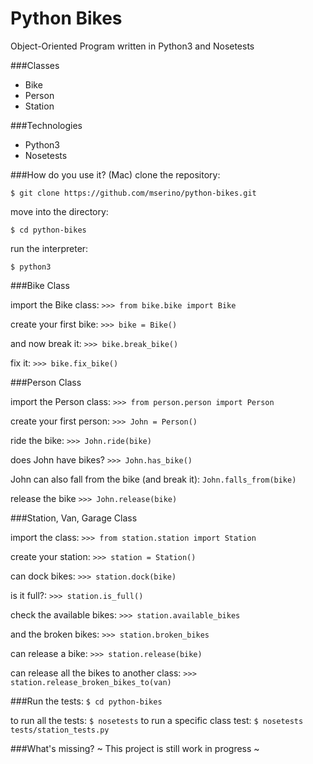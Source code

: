 Python Bikes
============
Object-Oriented Program written in Python3 and Nosetests

###Classes
- Bike
- Person
- Station

###Technologies
- Python3
- Nosetests

###How do you use it? (Mac)
clone the repository:

`$ git clone https://github.com/mserino/python-bikes.git`

move into the directory:

`$ cd python-bikes`

run the interpreter:

`$ python3`

###Bike Class

import the Bike class: `>>> from bike.bike import Bike`

create your first bike: `>>> bike = Bike()`

and now break it: `>>> bike.break_bike()`

fix it: `>>> bike.fix_bike()`

###Person Class

import the Person class: `>>> from person.person import Person`

create your first person: `>>> John = Person()`

ride the bike: `>>> John.ride(bike)`

does John have bikes? `>>> John.has_bike()`

John can also fall from the bike (and break it): `John.falls_from(bike)`

release the bike `>>> John.release(bike)`

###Station, Van, Garage Class

import the class: `>>> from station.station import Station`

create your station: `>>> station = Station()`

can dock bikes: `>>> station.dock(bike)`

is it full?: `>>> station.is_full()`

check the available bikes: `>>> station.available_bikes`

and the broken bikes: `>>> station.broken_bikes`

can release a bike: `>>> station.release(bike)`

can release all the bikes to another class: `>>> station.release_broken_bikes_to(van)`

###Run the tests:
`$ cd python-bikes`

to run all the tests: `$ nosetests`
to run a specific class test: `$ nosetests tests/station_tests.py`

###What's missing?
~ This project is still work in progress ~